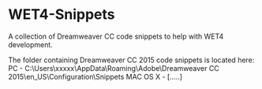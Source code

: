 # WET4-Snippets
A collection of Dreamweaver CC code snippets to help with WET4 development.

The folder containing Dreamweaver CC 2015 code snippets is located here:
PC - C:\Users\xxxxx\AppData\Roaming\Adobe\Dreamweaver CC 2015\en_US\Configuration\Snippets
MAC OS X - [.....]